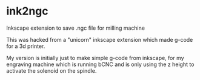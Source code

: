 # ink2ngc
Inkscape extension to save .ngc file for milling machine

This was hacked from a "unicorn" inkscape extension which made g-code for a 3d printer.

My version is initially just to make simple g-code from inkscape, for my engraving machine which is running bCNC and is only using the z height to activate the solenoid on the spindle.
